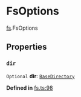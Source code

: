# FsOptions

[fs](../modules/fs.md).FsOptions

## Properties

### `dir`

 `Optional` **dir**: [`BaseDirectory`](../enums/fs.BaseDirectory.md)

**Defined in** [fs.ts:98](https://github.com/tauri-apps/tauri/blob/e29997c5/tooling/api/src/fs.ts#L98)
